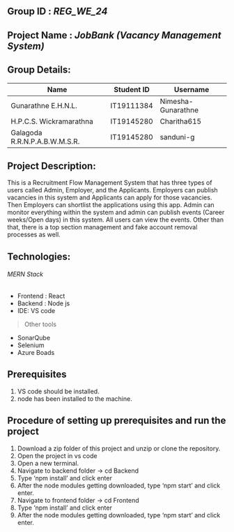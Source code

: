 ## Group ID : *REG_WE_24*

## Project Name : *JobBank (Vacancy Management System)*

## Group Details:
| Name  | Student ID | Username |
| ------------- | ------------- | ------------- |
| Gunarathne E.H.N.L.  | IT19111384  | Nimesha-Gunarathne  |
| H.P.C.S. Wickramarathna  | IT19145280  | Charitha615  |
| Galagoda R.R.N.P.A.B.W.M.S.R.  | IT19145280  | sanduni-g  |

## Project Description:

This is a Recruitment Flow Management System that has three types of users called Admin, Employer, and the Applicants. Employers can publish vacancies in this system and Applicants can apply for those vacancies. Then Employers can shortlist the applications using this app. Admin can monitor everything within the system and admin can publish events (Career weeks/Open days) in this system. All users can view the events. Other than that, there is a top section management and fake account removal processes as well.  

## Technologies:
###### MERN Stack
- Frontend : React
- Backend : Node js
- IDE: VS code

> Other tools
- SonarQube
- Selenium
- Azure Boads

## Prerequisites
1. VS code should be installed.
2. node has been installed to the machine.

## Procedure of setting up prerequisites and run the project
1.	Download a zip folder of this project and unzip or clone the repository.
2.	Open the project in vs code
3.	Open a new terminal.
4.	Navigate to backend folder -> cd Backend
5.	Type ‘npm install’ and click enter
6.	After the node modules getting downloaded, type ‘npm start’ and click enter.
7.	Navigate to frontend folder -> cd Frontend
8.	Type ‘npm install’ and click enter
9.	After the node modules getting downloaded, type ‘npm start’ and click enter.
